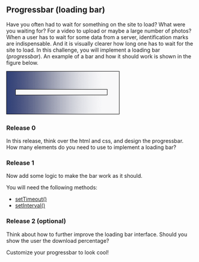## Progressbar (loading bar)

Have you often had to wait for something on the site to load? What were you waiting for? For a video to upload or maybe a large number of photos? When a user has to wait for some data from a server, identification marks are indispensable. And it is visually clearer how long one has to wait for the site to load.
In this challenge, you will implement a loading bar (*progressbar*). An example of a bar and how it should work is shown in the figure below.

![progress](progressbar.gif)

### Release 0

In this release, think over the html and css, and design the progressbar. How many elements do you need to use to implement a loading bar?

### Release 1

Now add some logic to make the bar work as it should.

You will need the following methods: 
- [setTimeout()](https://developer.mozilla.org/en-US/docs/Web/API/WindowOrWorkerGlobalScope/setTimeout)
- [setInterval()](https://developer.mozilla.org/en-US/docs/Web/API/WindowOrWorkerGlobalScope/setInterval)

### Release 2 (optional)

Think about how to further improve the loading bar interface. Should you show the user the download percentage?

Customize your progressbar to look cool!